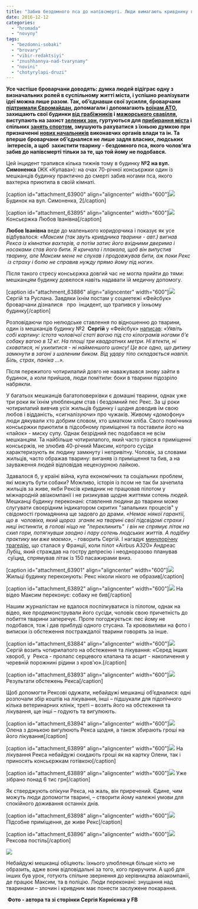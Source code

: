 ```yaml
---
title: "Забив бездомного пса до напівсмерті. Люди вимагають кривднику покарання"
date: 2016-12-12
categories: 
  - "hromada"
  - "novyny"
tags: 
  - "bezdomni-sobaki"
  - "brovary"
  - "vibir-redaktsiyi"
  - "znushhannya-nad-tvarynamy"
  - "novini"
  - "chotyrylapi-druzi"
---
```


**Усе частіше броварчани доводять: думка людей відіграє одну з визначальних ролей в суспільному житті міста, і успішно реалізувати ідеї можна лише разом. Так, об’єднавши свої зусилля, броварчани [підтримали Євромайдан](https://mpz.brovary.org/brovarchani-vimagayut-vidstavki-uryadu-ta-pereviboriv-prezidenta-i-parlamentu/), допомагали і допомагають [воїнам АТО](https://mpz.brovary.org/brovarski-volontery-vidpravyly-v-ato-vidremontovanu-mashynu-video/), захищають свої будинки [від грабіжників](https://mpz.brovary.org/susid-dlya-susida-meshkantsi-budynku-na-garyachomu-zatrymaly-grabizhnykiv-avtivok/) і [мажорського свавілля](https://mpz.brovary.org/brovarchani-dali-vladi-10-dniv-na-viselennya-kafe-bagmutiv-z-prometeyu/), виступають на захист [зелених зон](https://mpz.brovary.org/brovarchany-protestuyut-proty-budivnytstva-na-symonenka-chornovola-znesly-ogorozhu-foto/), гуртуються для [прибирання міста](https://mpz.brovary.org/sezon-subotnikiv-u-brovarah-vidkrito-meshkantsi-torgmashu-oblagorodili-zakinutu-polikliniku/) і спільних [занять спортом](https://mpz.brovary.org/borys-slyusar-ta-galyna-krushelnytska-pochaty-zhyty-aktyvno-nikoly-ne-pizno-foto-video/), змушують рахуватися з їхньою думкою при призначенні [нових начальників](https://mpz.brovary.org/brovarchani-ne-hochut-priznachennya-zavezenogo-nachalnika-militsiyi-bo-mayut-svogo-kandidata/) виконавчих органів влади та ін. Та вперше броварчани об’єдналися не лише задля власних, людських  інтересів, а щоб  захистити тварину - бездомного пса, якого чолов’яга забив до напівсмерті тільки за те, що той йому не подобався.**

Цей інцидент трапився кілька тижнів тому в будинку **№2 на вул. Симоненка** (ЖК «Купава»)_:_ на очах 70-річної консьєржки один із мешканців будинку практично до смерті забив ногами пса, якого вахтерка приютила в своїй кімнаті.

\[caption id="attachment\_63900" align="aligncenter" width="600"\][![](https://mpz.brovary.org/wp-content/uploads/2016/12/22-1.jpg)](https://mpz.brovary.org/wp-content/uploads/2016/12/22-1.jpg) Будинок на вул. Симоненка, 2\[/caption\]

\[caption id="attachment\_63895" align="aligncenter" width="600"\][![](https://mpz.brovary.org/wp-content/uploads/2016/12/17-1.jpg)](https://mpz.brovary.org/wp-content/uploads/2016/12/17-1.jpg) Консьєржка Любов Іванівна\[/caption\]

**Любов Іванівна** веде до маленького коридорчика і показує як усе відбувалося: «_Максим (так звуть кривдника тварини - авт.) вигнав Рекса із кімнатки вахтерів, а потім затис його вхідними дверима і носаками став його бити. Я кричала і плакала, щоб він випустив тварину, але Максим мене не слухав і продовжував бити, аж поки Рекс  із страху і болю не справив нужду прямо йому під ноги»._  

Після такого стресу консьєржка довгий час не могла прийти до тями: мешканцям будинку довелося навіть надавати їй медичну допомогу.

\[caption id="attachment\_63886" align="aligncenter" width="600"\][![](https://mpz.brovary.org/wp-content/uploads/2016/12/8-1.jpg)](https://mpz.brovary.org/wp-content/uploads/2016/12/8-1.jpg) Сергій та Руслана. Завдяки їхнім постам у соцметежі «Фейсбук» броварчани дізналися   про  інцидент, що трапився у їхньому будинку\[/caption\]

Розповідаючи про нелюдське ставлення по відношенню до тварини, один із мешканців будинку №2  **Сергій** у «Фейсбук» [написав](http://www.facebook.com/serhii.korniienko.1/posts/1846108665672607): _«Уявіть собі картину: істота чоловічої статі вагою під сто кілограмів ногами б'є собаку вагою в 12 кг. На площі три квадратних метри. Ні втекти, ні сховатися, ні ухилитися - ні найменшого шансу! Це все одно, що дитину замкнути в загоні з шаленим биком. Від удару тіло складається навпіл. Біль, страх, паніка ...»._

Після пережитого чотирилапий довго не наважувався знову зайти в будинок, а коли прийшов, люди помітили: боки в тварини підозріло набрякли.

У багатьох мешканців багатоповерхівки є домашні тварини, однак уже три роки як їхнім улюбленцем став і бездомний пес Рекс. За ці роки чотирилапий вивчив усіх жильців будинку і щодня доводив їм свою любов і відданість, «сигналізуючи» про чужаків. Живому «домофону» люди дякували хто добрим словом, хто шматком хліба. Свого помічника консьєржки приютили в підсобному приміщенні та поставили його на «пайок» - миску супу. Однак безрідний пес подобався не всім мешканцям. Та найбільше чотирилапого, який часто грівся в приміщенні консьєржів, не злюбив 40-річний Максим, котрого сусіди характеризують як людину замкнуту і непривітну. Чоловік, за словами жильців, часто ображав тварину: виганяв із приміщення та бив, а на зауваження людей відповідав нецензурною лайкою.

Здавалося б, у країні війна, купа економічних та соціальних проблем, які можуть бути собаки? Можливо, історія із псом не так би зачепила жильців за живе, якби Рексів кривдник не працював пілотом у міжнародній авіакомпанії і не ризикував щодня життями сотень людей. Мешканці будинку переконані: ставлення людини до тварини може слугувати своєрідним індикатором скритих "запальних процесів" у свідомості громадянина ще задовго до драми. _«Немає ніякої гарантії, що в  чоловіка, який щораз  зганяє на тварині свої підсвідомі страхи і ниці інстинкти, в голові ніщо не "переклинить"  і він не спрямує літак на схил гори, потягнувши заодно і пару сотень людських життів. А подібну практику ми вже маємо»_, - говорить Сергій. І нагадує [минулорічну трагедію](http://www.gazeta.ru/social/2015/04/02/6623217.shtml), що сталася у Франції, коли пілот «Airbus A320» Андреас Лубіц, який страждав на гостру депресію і неодноразово планував  суїцид, спрямував літак із 150 пасажирами вниз.

\[caption id="attachment\_63901" align="aligncenter" width="600"\][![](https://mpz.brovary.org/wp-content/uploads/2016/12/23-1.jpg)](https://mpz.brovary.org/wp-content/uploads/2016/12/23-1.jpg) Жильці будинку переконують: Рекс ніколи нікого не образив\[/caption\]

\[caption id="attachment\_63892" align="aligncenter" width="600"\][![](https://mpz.brovary.org/wp-content/uploads/2016/12/14-1.jpg)](https://mpz.brovary.org/wp-content/uploads/2016/12/14-1.jpg) На відео Максим переконує: собаку не бив\[/caption\]

Нашим журналістам не вдалося поспілкуватися із пілотом, однак на відео, яке продемонстрували його сусіди, чоловік свою причетність до побиття тварини заперечує. Проте погоджується: пес йому не подобався, тож і дав приблуді одного стусана. Та крововиливи на фото і виписки із обстеження постраждалої тварини говорять за інше.

\[caption id="attachment\_63884" align="aligncenter" width="600"\][![](https://mpz.brovary.org/wp-content/uploads/2016/12/6-1.jpg)](https://mpz.brovary.org/wp-content/uploads/2016/12/6-1.jpg) Сергій возить чотирилапого на обстеження та лікування: «Серед інших хвороб, у  Рекса - пролапс серцевого клапана та асцит - накопичення у черевній порожнині рідини з кров'ю».\[/caption\]

\[caption id="attachment\_63893" align="aligncenter" width="600"\][![](https://mpz.brovary.org/wp-content/uploads/2016/12/15-1.jpg)](https://mpz.brovary.org/wp-content/uploads/2016/12/15-1.jpg) Результати обстежень Рекса\[/caption\]

Щоб допомогти Рексові одужати, небайдужі мешканці об’єдналися: одні розпочали збір коштів на лікування, інші – підшукали для підопічного кілька ветеринарних клінік, треті – возять його на обстеження та лікування, ще інші – годують та вигулюють.

\[caption id="attachment\_63894" align="aligncenter" width="600"\][![](https://mpz.brovary.org/wp-content/uploads/2016/12/16-1.jpg)](https://mpz.brovary.org/wp-content/uploads/2016/12/16-1.jpg) Олена з донькою вигулюють Рекса щодня, а також збирають гроші на його лікування\[/caption\]

\[caption id="attachment\_63899" align="aligncenter" width="600"\][![](https://mpz.brovary.org/wp-content/uploads/2016/12/21-1.jpg)](https://mpz.brovary.org/wp-content/uploads/2016/12/21-1.jpg) На лікування Рекса небайдужі скидають гроші як на картку Олени, так і приносять консьєржкам готівкою\[/caption\]

\[caption id="attachment\_63889" align="aligncenter" width="600"\][![](https://mpz.brovary.org/wp-content/uploads/2016/12/11-1.jpg)](https://mpz.brovary.org/wp-content/uploads/2016/12/11-1.jpg) Уже зібрано понад 6 тис грн\[/caption\]

Як стверджують опікуни Рекса, на жаль, він приречений. Єдине, чим можуть люди допомогти тварині, – створити йому належні умови для спокійного доживання останніх днів.

\[caption id="attachment\_63898" align="aligncenter" width="600"\][![](https://mpz.brovary.org/wp-content/uploads/2016/12/20-1.jpg)](https://mpz.brovary.org/wp-content/uploads/2016/12/20-1.jpg) Підсобне приміщення, де живе Рекс\[/caption\]

\[caption id="attachment\_63896" align="aligncenter" width="600"\][![](https://mpz.brovary.org/wp-content/uploads/2016/12/18-1.jpg)](https://mpz.brovary.org/wp-content/uploads/2016/12/18-1.jpg) Рексова постіль\[/caption\]

[![](https://mpz.brovary.org/wp-content/uploads/2016/12/1-1.jpg)](https://mpz.brovary.org/wp-content/uploads/2016/12/1-1.jpg)

Небайдужі мешканці обіцяють: їхнього улюбленця більше ніхто не образить, адже вони відповідальні за того, кого приручили. А щоб для інших був урок, готують спільне звернення до керівництва авіакомпанії, де працює Максим, та в поліцію. Люди переконані: знущання над тваринами – злочин і кривдник має понести заслужене покарання.

 **Фото - автора та зі сторінки Сергія Корнієнка у FB**

